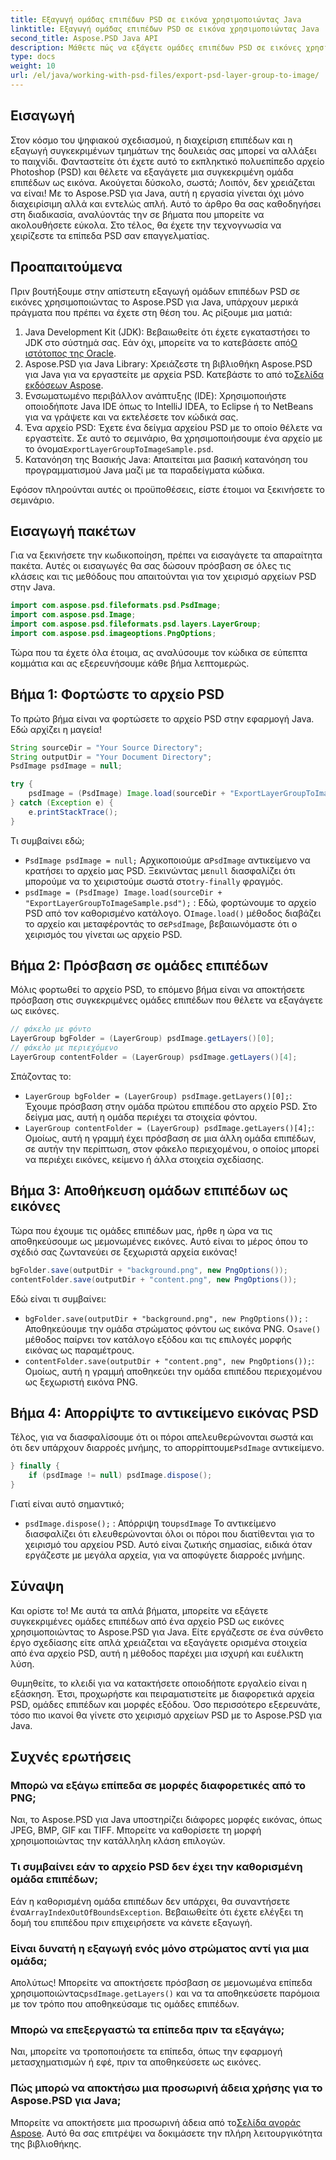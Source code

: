 ```yaml
---
title: Εξαγωγή ομάδας επιπέδων PSD σε εικόνα χρησιμοποιώντας Java
linktitle: Εξαγωγή ομάδας επιπέδων PSD σε εικόνα χρησιμοποιώντας Java
second_title: Aspose.PSD Java API
description: Μάθετε πώς να εξάγετε ομάδες επιπέδων PSD σε εικόνες χρησιμοποιώντας το Aspose.PSD για Java με αυτόν τον οδηγό βήμα προς βήμα. Ιδανικό για προγραμματιστές και σχεδιαστές.
type: docs
weight: 10
url: /el/java/working-with-psd-files/export-psd-layer-group-to-image/
---
```

## Εισαγωγή

Στον κόσμο του ψηφιακού σχεδιασμού, η διαχείριση επιπέδων και η εξαγωγή συγκεκριμένων τμημάτων της δουλειάς σας μπορεί να αλλάξει το παιχνίδι. Φανταστείτε ότι έχετε αυτό το εκπληκτικό πολυεπίπεδο αρχείο Photoshop (PSD) και θέλετε να εξαγάγετε μια συγκεκριμένη ομάδα επιπέδων ως εικόνα. Ακούγεται δύσκολο, σωστά; Λοιπόν, δεν χρειάζεται να είναι! Με το Aspose.PSD για Java, αυτή η εργασία γίνεται όχι μόνο διαχειρίσιμη αλλά και εντελώς απλή. Αυτό το άρθρο θα σας καθοδηγήσει στη διαδικασία, αναλύοντάς την σε βήματα που μπορείτε να ακολουθήσετε εύκολα. Στο τέλος, θα έχετε την τεχνογνωσία να χειρίζεστε τα επίπεδα PSD σαν επαγγελματίας.

## Προαπαιτούμενα

Πριν βουτήξουμε στην απίστευτη εξαγωγή ομάδων επιπέδων PSD σε εικόνες χρησιμοποιώντας το Aspose.PSD για Java, υπάρχουν μερικά πράγματα που πρέπει να έχετε στη θέση του. Ας ρίξουμε μια ματιά:

1.  Java Development Kit (JDK): Βεβαιωθείτε ότι έχετε εγκαταστήσει το JDK στο σύστημά σας. Εάν όχι, μπορείτε να το κατεβάσετε από[Ο ιστότοπος της Oracle](https://www.oracle.com/java/technologies/javase-downloads.html).
2. Aspose.PSD για Java Library: Χρειάζεστε τη βιβλιοθήκη Aspose.PSD για Java για να εργαστείτε με αρχεία PSD. Κατεβάστε το από το[Σελίδα εκδόσεων Aspose](https://releases.aspose.com/psd/java/).
3. Ενσωματωμένο περιβάλλον ανάπτυξης (IDE): Χρησιμοποιήστε οποιοδήποτε Java IDE όπως το IntelliJ IDEA, το Eclipse ή το NetBeans για να γράψετε και να εκτελέσετε τον κώδικά σας.
4.  Ένα αρχείο PSD: Έχετε ένα δείγμα αρχείου PSD με το οποίο θέλετε να εργαστείτε. Σε αυτό το σεμινάριο, θα χρησιμοποιήσουμε ένα αρχείο με το όνομα`ExportLayerGroupToImageSample.psd`.
5. Κατανόηση της Βασικής Java: Απαιτείται μια βασική κατανόηση του προγραμματισμού Java μαζί με τα παραδείγματα κώδικα.

Εφόσον πληρούνται αυτές οι προϋποθέσεις, είστε έτοιμοι να ξεκινήσετε το σεμινάριο.

## Εισαγωγή πακέτων

Για να ξεκινήσετε την κωδικοποίηση, πρέπει να εισαγάγετε τα απαραίτητα πακέτα. Αυτές οι εισαγωγές θα σας δώσουν πρόσβαση σε όλες τις κλάσεις και τις μεθόδους που απαιτούνται για τον χειρισμό αρχείων PSD στην Java.

```java
import com.aspose.psd.fileformats.psd.PsdImage;
import com.aspose.psd.Image;
import com.aspose.psd.fileformats.psd.layers.LayerGroup;
import com.aspose.psd.imageoptions.PngOptions;
```

Τώρα που τα έχετε όλα έτοιμα, ας αναλύσουμε τον κώδικα σε εύπεπτα κομμάτια και ας εξερευνήσουμε κάθε βήμα λεπτομερώς.

## Βήμα 1: Φορτώστε το αρχείο PSD

Το πρώτο βήμα είναι να φορτώσετε το αρχείο PSD στην εφαρμογή Java. Εδώ αρχίζει η μαγεία!

```java
String sourceDir = "Your Source Directory";
String outputDir = "Your Document Directory";
PsdImage psdImage = null;

try {
    psdImage = (PsdImage) Image.load(sourceDir + "ExportLayerGroupToImageSample.psd");
} catch (Exception e) {
    e.printStackTrace();
}
```

Τι συμβαίνει εδώ;
- `PsdImage psdImage = null;` Αρχικοποιούμε α`PsdImage` αντικείμενο να κρατήσει το αρχείο μας PSD. Ξεκινώντας με`null` διασφαλίζει ότι μπορούμε να το χειριστούμε σωστά στο`try-finally` φραγμός.
- `psdImage = (PsdImage) Image.load(sourceDir + "ExportLayerGroupToImageSample.psd");` : Εδώ, φορτώνουμε το αρχείο PSD από τον καθορισμένο κατάλογο. Ο`Image.load()` μέθοδος διαβάζει το αρχείο και μεταφέροντάς το σε`PsdImage`, βεβαιωνόμαστε ότι ο χειρισμός του γίνεται ως αρχείο PSD.

## Βήμα 2: Πρόσβαση σε ομάδες επιπέδων

Μόλις φορτωθεί το αρχείο PSD, το επόμενο βήμα είναι να αποκτήσετε πρόσβαση στις συγκεκριμένες ομάδες επιπέδων που θέλετε να εξαγάγετε ως εικόνες.

```java
// φάκελο με φόντο
LayerGroup bgFolder = (LayerGroup) psdImage.getLayers()[0];
// φάκελο με περιεχόμενο
LayerGroup contentFolder = (LayerGroup) psdImage.getLayers()[4];
```

Σπάζοντας το:
- `LayerGroup bgFolder = (LayerGroup) psdImage.getLayers()[0];`: Έχουμε πρόσβαση στην ομάδα πρώτου επιπέδου στο αρχείο PSD. Στο δείγμα μας, αυτή η ομάδα περιέχει τα στοιχεία φόντου.
- `LayerGroup contentFolder = (LayerGroup) psdImage.getLayers()[4];`: Ομοίως, αυτή η γραμμή έχει πρόσβαση σε μια άλλη ομάδα επιπέδων, σε αυτήν την περίπτωση, στον φάκελο περιεχομένου, ο οποίος μπορεί να περιέχει εικόνες, κείμενο ή άλλα στοιχεία σχεδίασης.

## Βήμα 3: Αποθήκευση ομάδων επιπέδων ως εικόνες

Τώρα που έχουμε τις ομάδες επιπέδων μας, ήρθε η ώρα να τις αποθηκεύσουμε ως μεμονωμένες εικόνες. Αυτό είναι το μέρος όπου το σχέδιό σας ζωντανεύει σε ξεχωριστά αρχεία εικόνας!

```java
bgFolder.save(outputDir + "background.png", new PngOptions());
contentFolder.save(outputDir + "content.png", new PngOptions());
```

Εδώ είναι τι συμβαίνει:
- `bgFolder.save(outputDir + "background.png", new PngOptions());` : Αποθηκεύουμε την ομάδα στρώματος φόντου ως εικόνα PNG. Ο`save()` μέθοδος παίρνει τον κατάλογο εξόδου και τις επιλογές μορφής εικόνας ως παραμέτρους.
- `contentFolder.save(outputDir + "content.png", new PngOptions());`: Ομοίως, αυτή η γραμμή αποθηκεύει την ομάδα επιπέδου περιεχομένου ως ξεχωριστή εικόνα PNG.

## Βήμα 4: Απορρίψτε το αντικείμενο εικόνας PSD

 Τέλος, για να διασφαλίσουμε ότι οι πόροι απελευθερώνονται σωστά και ότι δεν υπάρχουν διαρροές μνήμης, το απορρίπτουμε`PsdImage` αντικείμενο.

```java
} finally {
    if (psdImage != null) psdImage.dispose();
}
```

Γιατί είναι αυτό σημαντικό;
- `psdImage.dispose();` : Απόρριψη του`psdImage` Το αντικείμενο διασφαλίζει ότι ελευθερώνονται όλοι οι πόροι που διατίθενται για το χειρισμό του αρχείου PSD. Αυτό είναι ζωτικής σημασίας, ειδικά όταν εργάζεστε με μεγάλα αρχεία, για να αποφύγετε διαρροές μνήμης.

## Σύναψη

Και ορίστε το! Με αυτά τα απλά βήματα, μπορείτε να εξάγετε συγκεκριμένες ομάδες επιπέδων από ένα αρχείο PSD ως εικόνες χρησιμοποιώντας το Aspose.PSD για Java. Είτε εργάζεστε σε ένα σύνθετο έργο σχεδίασης είτε απλά χρειάζεται να εξαγάγετε ορισμένα στοιχεία από ένα αρχείο PSD, αυτή η μέθοδος παρέχει μια ισχυρή και ευέλικτη λύση.

Θυμηθείτε, το κλειδί για να κατακτήσετε οποιοδήποτε εργαλείο είναι η εξάσκηση. Έτσι, προχωρήστε και πειραματιστείτε με διαφορετικά αρχεία PSD, ομάδες επιπέδων και μορφές εξόδου. Όσο περισσότερο εξερευνάτε, τόσο πιο ικανοί θα γίνετε στο χειρισμό αρχείων PSD με το Aspose.PSD για Java.

## Συχνές ερωτήσεις

### Μπορώ να εξάγω επίπεδα σε μορφές διαφορετικές από το PNG;
Ναι, το Aspose.PSD για Java υποστηρίζει διάφορες μορφές εικόνας, όπως JPEG, BMP, GIF και TIFF. Μπορείτε να καθορίσετε τη μορφή χρησιμοποιώντας την κατάλληλη κλάση επιλογών.

### Τι συμβαίνει εάν το αρχείο PSD δεν έχει την καθορισμένη ομάδα επιπέδων;
 Εάν η καθορισμένη ομάδα επιπέδων δεν υπάρχει, θα συναντήσετε ένα`ArrayIndexOutOfBoundsException`. Βεβαιωθείτε ότι έχετε ελέγξει τη δομή του επιπέδου πριν επιχειρήσετε να κάνετε εξαγωγή.

### Είναι δυνατή η εξαγωγή ενός μόνο στρώματος αντί για μια ομάδα;
 Απολύτως! Μπορείτε να αποκτήσετε πρόσβαση σε μεμονωμένα επίπεδα χρησιμοποιώντας`psdImage.getLayers()` και να τα αποθηκεύσετε παρόμοια με τον τρόπο που αποθηκεύσαμε τις ομάδες επιπέδων.

### Μπορώ να επεξεργαστώ τα επίπεδα πριν τα εξαγάγω;
Ναι, μπορείτε να τροποποιήσετε τα επίπεδα, όπως την εφαρμογή μετασχηματισμών ή εφέ, πριν τα αποθηκεύσετε ως εικόνες.

### Πώς μπορώ να αποκτήσω μια προσωρινή άδεια χρήσης για το Aspose.PSD για Java;
 Μπορείτε να αποκτήσετε μια προσωρινή άδεια από το[Σελίδα αγοράς Aspose](https://purchase.aspose.com/temporary-license/). Αυτό θα σας επιτρέψει να δοκιμάσετε την πλήρη λειτουργικότητα της βιβλιοθήκης.